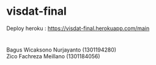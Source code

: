 # visdat-final
Deploy heroku : https://visdat-final.herokuapp.com/main
#
Bagus Wicaksono Nurjayanto (1301194280) <br />
Zico Fachreza Meillano (1301184056) 

